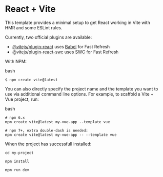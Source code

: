 # React + Vite

This template provides a minimal setup to get React working in Vite with HMR and some ESLint rules.

Currently, two official plugins are available:

- [@vitejs/plugin-react](https://github.com/vitejs/vite-plugin-react/blob/main/packages/plugin-react/README.md) uses [Babel](https://babeljs.io/) for Fast Refresh
- [@vitejs/plugin-react-swc](https://github.com/vitejs/vite-plugin-react-swc) uses [SWC](https://swc.rs/) for Fast Refresh

With NPM:

bash
```
$ npm create vite@latest
```
You can also directly specify the project name and the template you want to use via additional command line options. For example, to scaffold a Vite + Vue project, run:

bash
```language
# npm 6.x
npm create vite@latest my-vue-app --template vue

# npm 7+, extra double-dash is needed:
npm create vite@latest my-vue-app -- --template vue
```

When the project has successfull installed: 

```
cd my-project

npm install

npm run dev
```
